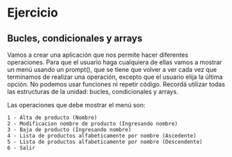 # Ejercicio 

## Bucles, condicionales y arrays

Vamos a crear una aplicación que nos permite hacer diferentes operaciones. Para que el usuario haga cualquiera de ellas vamos a mostrar un menú usando un prompt(), que se tiene que volver a ver cada vez que terminamos de realizar una operación, excepto que el usuario elija la última opción. No podemos usar funciones ni repetir código. Recordá utilizar todas las estructuras de la unidad: bucles, condicionales y arrays.

Las operaciones que debe mostrar el menú son:
 
	1 - Alta de producto (Nombre)
	2 - Modificacion nombre de producto (Ingresando nombre)
	3 - Baja de producto (Ingresando nombre)
	4 - Lista de productos alfabeticamente por nombre (Ascedente)
	5 - Lista de productos alfabeticamente por nombre (Descendente)
	6 - Salir